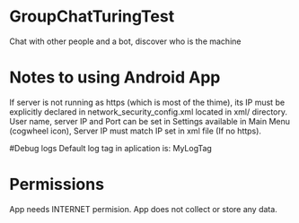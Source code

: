 # GroupChatTuringTest
Chat with other people and a bot, discover who is the machine

# Notes to using Android App
If server is not running as https (which is most of the thime), its IP must be explicitly declared in network_security_config.xml located in xml/ directory.
User name, server IP and Port can be set in Settings available in Main Menu (cogwheel icon), Server IP must match IP set in xml file (If no https).

#Debug logs
Default log tag in aplication is: MyLogTag

# Permissions 
App needs INTERNET permision. App does not collect or store any data.